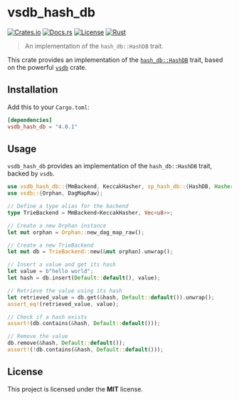 # vsdb_hash_db

[![Crates.io](https://img.shields.io/crates/v/vsdb_hash_db.svg)](https://crates.io/crates/vsdb_hash_db)
[![Docs.rs](https://docs.rs/vsdb_hash_db/badge.svg)](https://docs.rs/vsdb_hash_db)
[![License](https://img.shields.io/badge/license-MIT-blue.svg)](../../LICENSE)
[![Rust](https://github.com/rust-util-collections/vsdb/actions/workflows/rust.yml/badge.svg)](https://github.com/rust-util-collections/vsdb/actions/workflows/rust.yml)

> An implementation of the `hash_db::HashDB` trait.

This crate provides an implementation of the [`hash_db::HashDB`](https://crates.io/crates/hash-db) trait, based on the powerful [`vsdb`](https://crates.io/crates/vsdb) crate.

## Installation

Add this to your `Cargo.toml`:

```toml
[dependencies]
vsdb_hash_db = "4.0.1"
```

## Usage

`vsdb_hash_db` provides an implementation of the `hash_db::HashDB` trait, backed by `vsdb`.

```rust
use vsdb_hash_db::{MmBackend, KeccakHasher, sp_hash_db::{HashDB, Hasher}};
use vsdb::{Orphan, DagMapRaw};

// Define a type alias for the backend
type TrieBackend = MmBackend<KeccakHasher, Vec<u8>>;

// Create a new Orphan instance
let mut orphan = Orphan::new_dag_map_raw();

// Create a new TrieBackend
let mut db = TrieBackend::new(&mut orphan).unwrap();

// Insert a value and get its hash
let value = b"hello world";
let hash = db.insert(Default::default(), value);

// Retrieve the value using its hash
let retrieved_value = db.get(&hash, Default::default()).unwrap();
assert_eq!(retrieved_value, value);

// Check if a hash exists
assert!(db.contains(&hash, Default::default()));

// Remove the value
db.remove(&hash, Default::default());
assert!(!db.contains(&hash, Default::default()));
```

## License

This project is licensed under the **MIT** license.